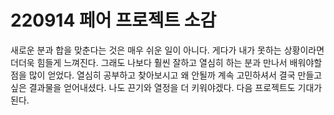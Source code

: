 # 220914 페어 프로젝트 소감

새로운 분과 합을 맞춘다는 것은 매우 쉬운 일이 아니다.
게다가 내가 못하는 상황이라면 더더욱 힘들게 느껴진다.
그래도 나보다 훨씬 잘하고 열심히 하는 분과 만나서 배워야할 점을 많이 얻었다.
열심히 공부하고 찾아보시고 왜 안될까 계속 고민하셔서 결국 만들고 싶은 결과물을 얻어내셨다.
나도 끈기와 열정을 더 키워야겠다.
다음 프로젝트도 기대가 된다.